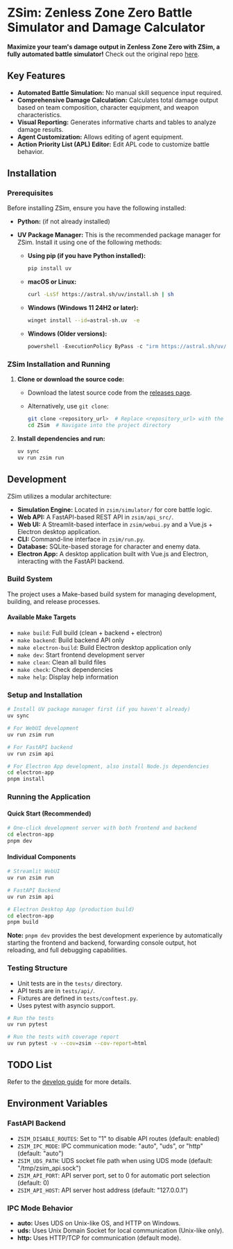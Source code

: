 # ZSim: Zenless Zone Zero Battle Simulator and Damage Calculator

**Maximize your team's damage output in Zenless Zone Zero with ZSim, a fully automated battle simulator!**  Check out the original repo [here](https://github.com/ZZZSimulator/ZSim).

## Key Features

*   **Automated Battle Simulation:** No manual skill sequence input required.
*   **Comprehensive Damage Calculation:** Calculates total damage output based on team composition, character equipment, and weapon characteristics.
*   **Visual Reporting:** Generates informative charts and tables to analyze damage results.
*   **Agent Customization:** Allows editing of agent equipment.
*   **Action Priority List (APL) Editor:** Edit APL code to customize battle behavior.

## Installation

### Prerequisites

Before installing ZSim, ensure you have the following installed:

*   **Python:** (if not already installed)
*   **UV Package Manager:** This is the recommended package manager for ZSim. Install it using one of the following methods:

    *   **Using pip (if you have Python installed):**
        ```bash
        pip install uv
        ```

    *   **macOS or Linux:**
        ```bash
        curl -LsSf https://astral.sh/uv/install.sh | sh
        ```

    *   **Windows (Windows 11 24H2 or later):**
        ```bash
        winget install --id=astral-sh.uv  -e
        ```

    *   **Windows (Older versions):**
        ```powershell
        powershell -ExecutionPolicy ByPass -c "irm https://astral.sh/uv/install.ps1 | iex"
        ```

### ZSim Installation and Running

1.  **Clone or download the source code:**
    *   Download the latest source code from the [releases page](https://github.com/ZZZSimulator/ZSim/releases).
    *   Alternatively, use `git clone`:

        ```bash
        git clone <repository_url>  # Replace <repository_url> with the ZSim repository URL
        cd ZSim  # Navigate into the project directory
        ```

2.  **Install dependencies and run:**
    ```bash
    uv sync
    uv run zsim run
    ```

## Development

ZSim utilizes a modular architecture:

*   **Simulation Engine:** Located in `zsim/simulator/` for core battle logic.
*   **Web API:**  A FastAPI-based REST API in `zsim/api_src/`.
*   **Web UI:**  A Streamlit-based interface in `zsim/webui.py` and a Vue.js + Electron desktop application.
*   **CLI:** Command-line interface in `zsim/run.py`.
*   **Database:** SQLite-based storage for character and enemy data.
*   **Electron App:** A desktop application built with Vue.js and Electron, interacting with the FastAPI backend.

### Build System

The project uses a Make-based build system for managing development, building, and release processes.

#### Available Make Targets

*   `make build`: Full build (clean + backend + electron)
*   `make backend`: Build backend API only
*   `make electron-build`: Build Electron desktop application only
*   `make dev`: Start frontend development server
*   `make clean`: Clean all build files
*   `make check`: Check dependencies
*   `make help`: Display help information

### Setup and Installation

```bash
# Install UV package manager first (if you haven't already)
uv sync

# For WebUI development
uv run zsim run

# For FastAPI backend
uv run zsim api

# For Electron App development, also install Node.js dependencies
cd electron-app
pnpm install
```

### Running the Application

#### Quick Start (Recommended)

```bash
# One-click development server with both frontend and backend
cd electron-app
pnpm dev
```

#### Individual Components

```bash
# Streamlit WebUI
uv run zsim run

# FastAPI Backend
uv run zsim api

# Electron Desktop App (production build)
cd electron-app
pnpm build
```

**Note:** `pnpm dev` provides the best development experience by automatically starting the frontend and backend, forwarding console output, hot reloading, and full debugging capabilities.

### Testing Structure

*   Unit tests are in the `tests/` directory.
*   API tests are in `tests/api/`.
*   Fixtures are defined in `tests/conftest.py`.
*   Uses pytest with asyncio support.

```bash
# Run the tests
uv run pytest

# Run the tests with coverage report
uv run pytest -v --cov=zsim --cov-report=html
```

## TODO List

Refer to the [develop guide](https://github.com/ZZZSimulator/ZSim/wiki/%E8%B4%A1%E7%8C%AE%E6%8C%87%E5%8D%97-Develop-Guide) for more details.

## Environment Variables

### FastAPI Backend

*   `ZSIM_DISABLE_ROUTES`: Set to "1" to disable API routes (default: enabled)
*   `ZSIM_IPC_MODE`: IPC communication mode: "auto", "uds", or "http" (default: "auto")
*   `ZSIM_UDS_PATH`: UDS socket file path when using UDS mode (default: "/tmp/zsim_api.sock")
*   `ZSIM_API_PORT`: API server port, set to 0 for automatic port selection (default: 0)
*   `ZSIM_API_HOST`: API server host address (default: "127.0.0.1")

### IPC Mode Behavior

*   **auto:** Uses UDS on Unix-like OS, and HTTP on Windows.
*   **uds:** Uses Unix Domain Socket for local communication (Unix-like only).
*   **http:** Uses HTTP/TCP for communication (default mode).